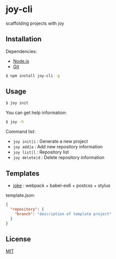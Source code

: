# joy-cli
scaffolding projects with joy
## Installation
Dependencies:
- [Node.js](https://nodejs.org/en/)
- [Git](https://git-scm.com/)
```bash
$ npm install joy-cli -g
```
## Usage
```bash
$ joy init
```
You can get help information:
```bash
$ joy -h
```
Command list:
- ` joy init|i ` : Generate a new project
- ` joy add|a ` : Add new repository information
- ` joy list|l ` : Repository list
- ` joy delete|d ` : Delete repository information

## Templates
- [joke](https://github.com/dabennn/joke) : webpack + babel-es6 + postcss + stylus

template.json:
```json
{
  "repository": {
    "branch": "description of template project"
  }
}
```

## License

[MIT](http://opensource.org/licenses/MIT)
